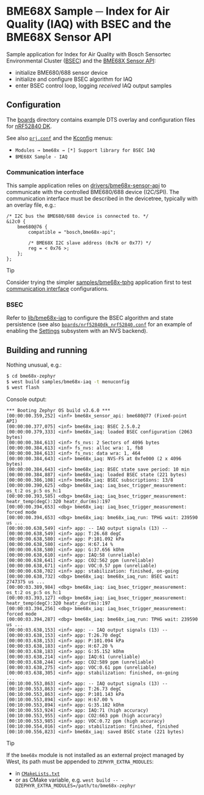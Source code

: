 # BME68X Sample ─ Index for Air Quality (IAQ) with BSEC and the BME68X Sensor API

Sample application for Index for Air Quality with Bosch Sensortec Environmental Cluster ([BSEC]) and the [BME68X Sensor API]:

- initialize BME680/688 sensor device
- initialize and configure BSEC algorithm for IAQ
- enter BSEC control loop, logging *received* IAQ output samples

[BSEC]: https://www.bosch-sensortec.com/software-tools/software/bme680-software-bsec/
[BME68X Sensor API]: https://github.com/boschsensortec/BME68x_SensorAPI

## Configuration

The [boards](boards) directory contains example DTS overlay and configuration files for [nRF52840 DK].

See also [`prj.conf`](prj.conf) and the [Kconfig] menus:

- `Modules → bme68x → [*] Support library for BSEC IAQ`
- `BME68X Sample - IAQ`

[Kconfig]: https://docs.zephyrproject.org/latest/build/kconfig/index.html
[nRF52840 DK]: https://docs.zephyrproject.org/latest/boards/nordic/nrf52840dk/doc/index.html

### Communication interface

This sample application relies on [drivers/bme68x-sensor-api] to communicate with the controlled BME680/688 device (I2C/SPI). The communication interface must be described in the devicetree, typically with an overlay file, e.g.:

``` dts
/* I2C bus the BME680/688 device is connected to. */
&i2c0 {
    bme680@76 {
        compatible = "bosch,bme68x-api";

        /* BME68X I2C slave address (0x76 or 0x77) */
        reg = < 0x76 >;
    };
};
```

> [!TIP]
>
> Consider trying the simpler [samples/bme68x-tphg] application first to test [communication interface] configurations.

[drivers/bme68x-sensor-api]: /drivers/bme68x-sensor-api
[samples/bme68x-tphg]: /samples/bme68x-tphg
[communication interface]: /drivers/bme68x-sensor-api/README.md#compatible-devices

### BSEC

Refer to [lib/bme68x-iaq] to configure the BSEC algorithm and state persistence (see also  [`boards/nrf52840dk_nrf52840.conf`] for an example of enabling the [Settings] subsystem with an NVS backend). 

[lib/bme68x-iaq]: /lib/bme68x-iaq
[`boards/nrf52840dk_nrf52840.conf`]: boards/nrf52840dk_nrf52840.conf
[Settings]: https://docs.zephyrproject.org/latest/services/storage/settings/

## Building and running

Nothing unusual, e.g.:

``` sh
$ cd bme68x-zephyr
$ west build samples/bme68x-iaq -t menuconfig
$ west flash
```

Console output:

```
*** Booting Zephyr OS build v3.6.0 ***
[00:00:00.359,252] <inf> bme68x_sensor_api: bme680@77 (Fixed-point API)
[00:00:00.377,075] <inf> bme68x_iaq: BSEC 2.5.0.2
[00:00:00.379,333] <inf> bme68x_iaq: loaded BSEC configuration (2063 bytes)
[00:00:00.384,613] <inf> fs_nvs: 2 Sectors of 4096 bytes
[00:00:00.384,613] <inf> fs_nvs: alloc wra: 1, fb8
[00:00:00.384,613] <inf> fs_nvs: data wra: 1, 464
[00:00:00.384,643] <inf> bme68x_iaq: NVS-FS at 0xfe000 (2 x 4096 bytes)
[00:00:00.384,643] <inf> bme68x_iaq: BSEC state save period: 10 min
[00:00:00.384,887] <inf> bme68x_iaq: loaded BSEC state (221 bytes)
[00:00:00.386,108] <inf> bme68x_iaq: BSEC subscriptions: 13/8
[00:00:00.390,625] <dbg> bme68x_iaq: iaq_bsec_trigger_measurement: os_t:2 os_p:5 os_h:1
[00:00:00.393,585] <dbg> bme68x_iaq: iaq_bsec_trigger_measurement: heatr_temp(degC):320 heatr_dur(ms):197
[00:00:00.394,653] <dbg> bme68x_iaq: iaq_bsec_trigger_measurement: forced mode
[00:00:00.394,653] <dbg> bme68x_iaq: bme68x_iaq_run: TPHG wait: 239590 us ...
[00:00:00.638,549] <inf> app: -- IAQ output signals (13) --
[00:00:00.638,549] <inf> app: T:26.68 degC
[00:00:00.638,580] <inf> app: P:101.092 kPa
[00:00:00.638,580] <inf> app: H:67.14 %
[00:00:00.638,580] <inf> app: G:37.656 kOhm
[00:00:00.638,610] <inf> app: IAQ:58 (unreliable)
[00:00:00.638,641] <inf> app: CO2:562 ppm (unreliable)
[00:00:00.638,671] <inf> app: VOC:0.57 ppm (unreliable)
[00:00:00.638,702] <inf> app: stabilization: finished, on-going
[00:00:00.638,732] <dbg> bme68x_iaq: bme68x_iaq_run: BSEC wait: 2747375 us ...
[00:00:03.389,984] <dbg> bme68x_iaq: iaq_bsec_trigger_measurement: os_t:2 os_p:5 os_h:1
[00:00:03.393,127] <dbg> bme68x_iaq: iaq_bsec_trigger_measurement: heatr_temp(degC):320 heatr_dur(ms):197
[00:00:03.394,256] <dbg> bme68x_iaq: iaq_bsec_trigger_measurement: forced mode
[00:00:03.394,287] <dbg> bme68x_iaq: bme68x_iaq_run: TPHG wait: 239590 us ...
[00:00:03.638,153] <inf> app: -- IAQ output signals (13) --
[00:00:03.638,153] <inf> app: T:26.70 degC
[00:00:03.638,153] <inf> app: P:101.094 kPa
[00:00:03.638,183] <inf> app: H:67.20 %
[00:00:03.638,183] <inf> app: G:35.152 kOhm
[00:00:03.638,214] <inf> app: IAQ:61 (unreliable)
[00:00:03.638,244] <inf> app: CO2:589 ppm (unreliable)
[00:00:03.638,275] <inf> app: VOC:0.61 ppm (unreliable)
[00:00:03.638,305] <inf> app: stabilization: finished, on-going
...
[00:10:00.553,863] <inf> app: -- IAQ output signals (13) --
[00:10:00.553,863] <inf> app: T:26.73 degC
[00:10:00.553,863] <inf> app: P:101.143 kPa
[00:10:00.553,894] <inf> app: H:67.00 %
[00:10:00.553,894] <inf> app: G:35.182 kOhm
[00:10:00.553,924] <inf> app: IAQ:71 (high accuracy)
[00:10:00.553,955] <inf> app: CO2:663 ppm (high accuracy)
[00:10:00.553,985] <inf> app: VOC:0.72 ppm (high accuracy)
[00:10:00.554,016] <inf> app: stabilization: finished, finished
[00:10:00.556,823] <inf> bme68x_iaq: saved BSEC state (221 bytes)
```

> [!TIP]
>
> If the `bme68x` module is not installed as an external project managed by West, its path must be appended to `ZEPHYR_EXTRA_MODULES`:
>
> - in [`CMakeLists.txt`]
> - or as CMake variable, e.g. `west build -- -DZEPHYR_EXTRA_MODULES=/path/to/bme68x-zephyr`

[`CMakeLists.txt`]: CMakeLists.txt
